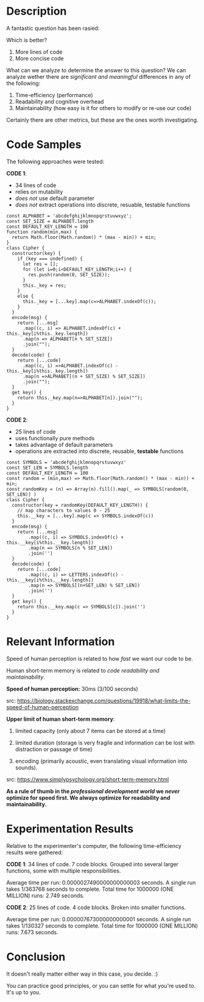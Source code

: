 # Description

A fantastic question has been rasied:

Which is better?
1. More lines of code
2. More concise code

What can we analyze to determine the answer to this question? We can analyze wether there are *significant and meaningful* differences in any of the following:

1. Time-efficiency (performance)
2. Readability and cognitive overhead
3. Maintainability (how easy is it for others to modify or re-use our code)

Certainly there are other metrics, but these are the ones worth investigating.

# Code Samples

The following approaches were tested:

**CODE 1**:
 - 34 lines of code
 - relies on mutability
 - *does not* use default parameter
 - *does not* extract operations into discrete, resuable, testable functions
```
const ALPHABET = 'abcdefghijklmnopqrstuvwxyz';
const SET_SIZE = ALPHABET.length
const DEFAULT_KEY_LENGTH = 100
function random(min,max) {
  return Math.floor(Math.random() * (max - min)) + min;
}
class Cipher {
  constructor(key) {
    if (key === undefined) {
      let res = [];
      for (let i=0;i<DEFAULT_KEY_LENGTH;i++) {
        res.push(random(0, SET_SIZE));
      }
      this._key = res;
    }
    else {
      this._key = [...key].map(c=>ALPHABET.indexOf(c));
    }
  }
  encode(msg) {
    return [...msg]
      .map((c, i) => ALPHABET.indexOf(c) + this._key[i%this._key.length])
      .map(n => ALPHABET[n % SET_SIZE])
      .join("");
  }
  decode(code) {
    return [...code]
      .map((c, i) =>ALPHABET.indexOf(c) - this._key[i%this._key.length])
      .map(n =>ALPHABET[(n + SET_SIZE) % SET_SIZE])
      .join("");
  }
  get key() {
    return this._key.map(n=>ALPHABET[n]).join("");
  }
}
```

**CODE 2**:
- 25 lines of code
- uses functionally pure methods
- takes advantage of default parameters
- operations are extracted into discrete, reusable, **testable** functions
```
const SYMBOLS = 'abcdefghijklmnopqrstuvwxyz'
const SET_LEN = SYMBOLS.length
const DEFAULT_KEY_LENGTH = 100
const random = (min,max) => Math.floor(Math.random() * (max - min)) + min;
const randomKey = (n) => Array(n).fill().map(_ => SYMBOLS[random(0, SET_LEN)] )
class Cipher {
  constructor(key = randomKey(DEFAULT_KEY_LENGTH)) {
    // map characters to values 0 - 25
    this.__key = [...key].map(c => SYMBOLS.indexOf(c))
  }
  encode(msg) {
    return [...msg]
        .map((c, i) => SYMBOLS.indexOf(c) + this.__key[i%this.__key.length])
        .map(n => SYMBOLS[n % SET_LEN])
        .join('')
  }
  decode(code) {
    return [...code]
        .map((c, i) => LETTERS.indexOf(c) - this.__key[i%this.__key.length])
        .map(n => SYMBOLS[(n+SET_LEN) % SET_LEN])
        .join('')
  }
  get key() {
    return this.__key.map(c => SYMBOLS[c]).join('')
  }
}
```

# Relevant Information

Speed of human perception is related to how *fast* we want our code to be.

Human short-term memory is related to *code readability and maintainability*.

**Speed of human perception:**
30ms (3/100 seconds)

src: https://biology.stackexchange.com/questions/19918/what-limits-the-speed-of-human-perception

**Upper limit of human short-term memory**:
1. limited capacity (only about 7 items can be stored at a time)

2. limited duration (storage is very fragile and information can be lost with distraction or passage of time)

3. encoding (primarily acoustic, even translating visual information into sounds).

src: https://www.simplypsychology.org/short-term-memory.html

**As a rule of thumb in the _professional development world_ we _never_ optimize for speed first. We always optimize for readability and maintainability.**

# Experimentation Results


Relative to the experimenter's computer, the following time-efficiency results were gathered:

**CODE 1**:
34 lines of code.
7 code blocks.
Grouped into several larger functions, some with multiple responsibilities.

Average time per run: 0.0000027490000000000003  seconds.
A single run takes 1/363768 seconds to complete.
Total time for 1000000 (ONE MILLION) runs: 2.749  seconds.

**CODE 2**:
25 lines of code.
4 code blocks.
Broken into smaller functions.

Average time per run: 0.000007673000000000001  seconds.
A single run takes 1/130327 seconds to complete.
Total time for 1000000 (ONE MILLION) runs: 7.673  seconds.

# Conclusion

It doesn't really matter either way in this case, you decide. :)

You can practice good principles, or you can settle for what you're used to. It's up to you.